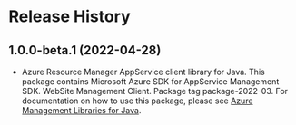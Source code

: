 # Release History

## 1.0.0-beta.1 (2022-04-28)

- Azure Resource Manager AppService client library for Java. This package contains Microsoft Azure SDK for AppService Management SDK. WebSite Management Client. Package tag package-2022-03. For documentation on how to use this package, please see [Azure Management Libraries for Java](https://aka.ms/azsdk/java/mgmt).
